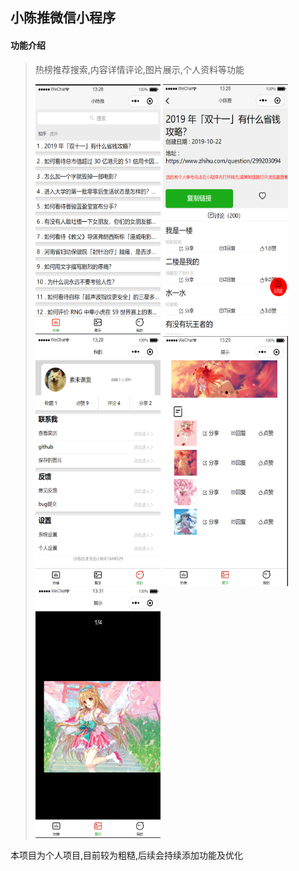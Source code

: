 ## 小陈推微信小程序

#### 功能介绍

> 热榜推荐搜索,内容详情评论,图片展示,个人资料等功能
>
> 
>
> <img src="./miniprogram/showpic/首页.png" style="width:200px;height:400px;display:inline">
>
> <img src="./miniprogram/showpic/内容.png" style="width:200px;height:400px;display:inline">
>
> <img src="./miniprogram/showpic/我的.png" style="width:200px;height:400px;display:inline">
>
> <img src="./miniprogram/showpic/图片.png" style="width:200px;height:400px;display:inline">
>
> <img src="./miniprogram/showpic/图片2.png" style="width:200px;height:400px;display:inline">

本项目为个人项目,目前较为粗糙,后续会持续添加功能及优化

